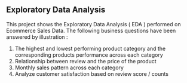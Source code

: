 ##  Exploratory Data Analysis

This project shows the Exploratory Data Analysis ( EDA ) performed on Ecommerce Sales Data. The following business questions have been answered by illustration : 

1) The highest and lowest performing product category and the corresponding products performance across each category 
2) Relationship between review and the price of the product
3) Monthly sales pattern across each category
4) Analyze customer satisfaction based on review score / counts 


